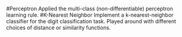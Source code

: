 #Perceptron
Applied the multi-class (non-differentiable) perceptron learning rule.
#K-Nearest Neighbor
Implement a k-nearest-neighbor classifier for the digit classification task. Played around with different choices of distance or similarity functions.
